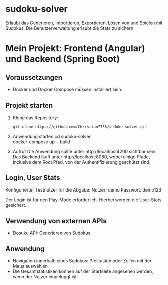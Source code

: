 # sudoku-solver
Erlaubt das Generieren, Importieren, Exportieren, Lösen von und Spielen mit Sudokus. Die Benutzerverwaltung erlaubt die Stats zu sichern. 


# Mein Projekt: Frontend (Angular) und Backend (Spring Boot)

## Voraussetzungen
- Docker und Docker Compose müssen installiert sein.

## Projekt starten

1. Klone das Repository:
   ```bash
   git clone https://github.com/Christian7755/sudoku-solver.git

2. Anwendung starten
   cd sudoku-solver  
   docker-compose up --build

3. Aufruf
   Die Anwendung sollte unter http://localhost4200 sichtbar sein.
   Das Backend läuft unter http://localhost:8080, wobei einige Pfade, inclusive dem Root Pfad, von der Authentifizierung geschützt sind.


## Login, User Stats
Konfigurierter Testnutzer für die Abgabe:
Nutzer: demo
Passwort: demo123

Der Login ist für den Play-Mode erforderlich.
Hierbei werden die User-Stats gesichert.


## Verwendung von externen APIs
- Dosuku API: Generieren von Sudokus

## Anwendung
- Navigation innerhalb eines Sudokus: Pfeiltasten oder Zellen mit der Maus auswählen
- Die Gesamtstatistiken können auf der Startseite angesehen werden, wenn der Nutzer eingeloggt ist